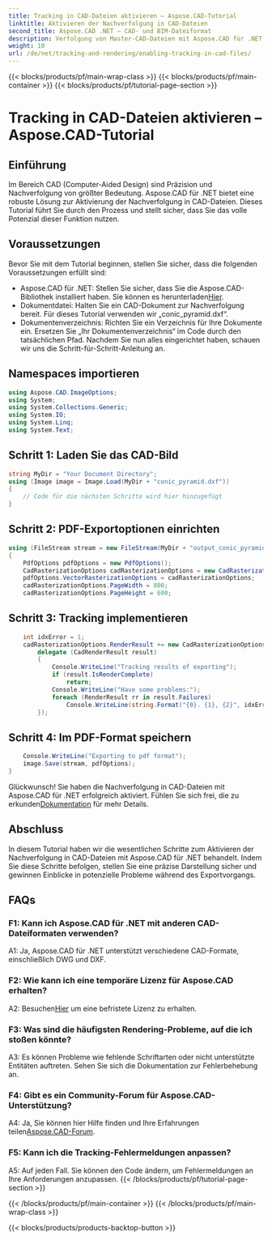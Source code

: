 ```yaml
---
title: Tracking in CAD-Dateien aktivieren – Aspose.CAD-Tutorial
linktitle: Aktivieren der Nachverfolgung in CAD-Dateien
second_title: Aspose.CAD .NET – CAD- und BIM-Dateiformat
description: Verfolgung von Master-CAD-Dateien mit Aspose.CAD für .NET. Befolgen Sie unsere Schritt-für-Schritt-Anleitung für präzises Rendering und Fehlerverfolgung. Jetzt downloaden!
weight: 10
url: /de/net/tracking-and-rendering/enabling-tracking-in-cad-files/
---
```


{{< blocks/products/pf/main-wrap-class >}}
{{< blocks/products/pf/main-container >}}
{{< blocks/products/pf/tutorial-page-section >}}

# Tracking in CAD-Dateien aktivieren – Aspose.CAD-Tutorial

## Einführung

Im Bereich CAD (Computer-Aided Design) sind Präzision und Nachverfolgung von größter Bedeutung. Aspose.CAD für .NET bietet eine robuste Lösung zur Aktivierung der Nachverfolgung in CAD-Dateien. Dieses Tutorial führt Sie durch den Prozess und stellt sicher, dass Sie das volle Potenzial dieser Funktion nutzen.

## Voraussetzungen

Bevor Sie mit dem Tutorial beginnen, stellen Sie sicher, dass die folgenden Voraussetzungen erfüllt sind:
-  Aspose.CAD für .NET: Stellen Sie sicher, dass Sie die Aspose.CAD-Bibliothek installiert haben. Sie können es herunterladen[Hier](https://releases.aspose.com/cad/net/).
- Dokumentdatei: Halten Sie ein CAD-Dokument zur Nachverfolgung bereit. Für dieses Tutorial verwenden wir „conic_pyramid.dxf“.
- Dokumentenverzeichnis: Richten Sie ein Verzeichnis für Ihre Dokumente ein. Ersetzen Sie „Ihr Dokumentenverzeichnis“ im Code durch den tatsächlichen Pfad.
Nachdem Sie nun alles eingerichtet haben, schauen wir uns die Schritt-für-Schritt-Anleitung an.

## Namespaces importieren

```csharp
using Aspose.CAD.ImageOptions;
using System;
using System.Collections.Generic;
using System.IO;
using System.Linq;
using System.Text;
```

## Schritt 1: Laden Sie das CAD-Bild

```csharp
string MyDir = "Your Document Directory";
using (Image image = Image.Load(MyDir + "conic_pyramid.dxf"))
{
    // Code für die nächsten Schritte wird hier hinzugefügt
}
```

## Schritt 2: PDF-Exportoptionen einrichten

```csharp
using (FileStream stream = new FileStream(MyDir + "output_conic_pyramid.pdf", FileMode.Create))
{
    PdfOptions pdfOptions = new PdfOptions();
    CadRasterizationOptions cadRasterizationOptions = new CadRasterizationOptions();
    pdfOptions.VectorRasterizationOptions = cadRasterizationOptions;
    cadRasterizationOptions.PageWidth = 800;
    cadRasterizationOptions.PageHeight = 600;
```

## Schritt 3: Tracking implementieren

```csharp
    int idxError = 1;
    cadRasterizationOptions.RenderResult += new CadRasterizationOptions.CadRenderHandler(
        delegate (CadRenderResult result)
        {
            Console.WriteLine("Tracking results of exporting");
            if (result.IsRenderComplete)
                return;
            Console.WriteLine("Have some problems:");
            foreach (RenderResult rr in result.Failures)
                Console.WriteLine(string.Format("{0}. {1}, {2}", idxError++, rr.RenderCode.ToString(), rr.Message));
        });
```

## Schritt 4: Im PDF-Format speichern

```csharp
    Console.WriteLine("Exporting to pdf format");
    image.Save(stream, pdfOptions);
}
```

 Glückwunsch! Sie haben die Nachverfolgung in CAD-Dateien mit Aspose.CAD für .NET erfolgreich aktiviert. Fühlen Sie sich frei, die zu erkunden[Dokumentation](https://reference.aspose.com/cad/net/) für mehr Details.

## Abschluss

In diesem Tutorial haben wir die wesentlichen Schritte zum Aktivieren der Nachverfolgung in CAD-Dateien mit Aspose.CAD für .NET behandelt. Indem Sie diese Schritte befolgen, stellen Sie eine präzise Darstellung sicher und gewinnen Einblicke in potenzielle Probleme während des Exportvorgangs.

## FAQs

### F1: Kann ich Aspose.CAD für .NET mit anderen CAD-Dateiformaten verwenden?

A1: Ja, Aspose.CAD für .NET unterstützt verschiedene CAD-Formate, einschließlich DWG und DXF.

### F2: Wie kann ich eine temporäre Lizenz für Aspose.CAD erhalten?

 A2: Besuchen[Hier](https://purchase.aspose.com/temporary-license/) um eine befristete Lizenz zu erhalten.

### F3: Was sind die häufigsten Rendering-Probleme, auf die ich stoßen könnte?

A3: Es können Probleme wie fehlende Schriftarten oder nicht unterstützte Entitäten auftreten. Sehen Sie sich die Dokumentation zur Fehlerbehebung an.

### F4: Gibt es ein Community-Forum für Aspose.CAD-Unterstützung?

 A4: Ja, Sie können hier Hilfe finden und Ihre Erfahrungen teilen[Aspose.CAD-Forum](https://forum.aspose.com/c/cad/19).

### F5: Kann ich die Tracking-Fehlermeldungen anpassen?

A5: Auf jeden Fall. Sie können den Code ändern, um Fehlermeldungen an Ihre Anforderungen anzupassen.
{{< /blocks/products/pf/tutorial-page-section >}}

{{< /blocks/products/pf/main-container >}}
{{< /blocks/products/pf/main-wrap-class >}}

{{< blocks/products/products-backtop-button >}}
